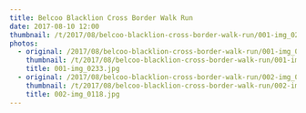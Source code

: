 ```yaml
---
title: Belcoo Blacklion Cross Border Walk Run
date: 2017-08-10 12:00
thumbnail: /t/2017/08/belcoo-blacklion-cross-border-walk-run/001-img_0233.jpg
photos:
  - original: /2017/08/belcoo-blacklion-cross-border-walk-run/001-img_0233.jpg
    thumbnail: /t/2017/08/belcoo-blacklion-cross-border-walk-run/001-img_0233.jpg
    title: 001-img_0233.jpg
  - original: /2017/08/belcoo-blacklion-cross-border-walk-run/002-img_0118.jpg
    thumbnail: /t/2017/08/belcoo-blacklion-cross-border-walk-run/002-img_0118.jpg
    title: 002-img_0118.jpg
---
```

